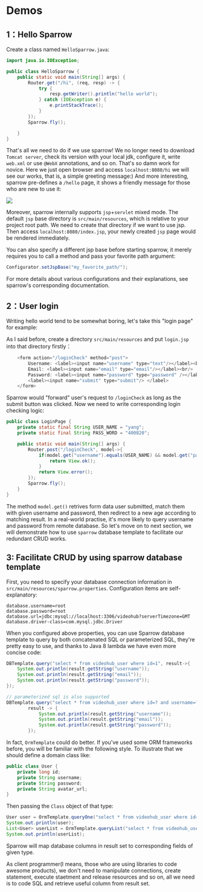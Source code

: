 # Demos
## 1：Hello Sparrow

Create a class named `HelloSparrow.java`:
```java
import java.io.IOException;

public class HelloSparrow {
    public static void main(String[] args) {
        Router.get("/hi", (req, resp) -> {
            try {
                resp.getWriter().println("hello world");
            } catch (IOException e) {
                e.printStackTrace();
            }
        });
        Sparrow.fly();

    }
}
```
That's all we need to do if we use sparrow! We no longer need to download `Tomcat server`, check its version with your local jdk, configure it, write `web.xml` or use `@WebX` annotations, and so on.
That's so damn work for novice. Here we just open browser and access `localhost:8080/hi` we will see our works, that is, a simple greeting message:)
And more interesting, sparrow pre-defines a `/hello` page, it shows a friendly message for those who are new to use it:

![](hello.png)

Moreover, sparrow internally supports `jsp`+`servlet` mixed mode.
The default `jsp` base directory is `src/main/resources`, which is relative to your project root path.
We need to create that directory if we want to use jsp. Then access `localhost:8080/index.jsp`, your newly created `jsp` page would be rendered immediately.

You can also specify a different jsp base before starting sparrow, it merely requires you to call a method and pass your favorite path argument:
```java
Configurator.setJspBase("my_favorite_path/");
```
For more details about various configurations and their explanations, see sparrow's corresponding documentation.

## 2：User login
Writing hello world tend to be somewhat boring, let's take this "login page" for example:

As I said before, create a directory `src/main/resources` and put `login.jsp` into that directory firstly：
```java
    <form action="/loginCheck" method="post">
        Username: <label><input name="username" type="text"/></label><br/>
        Email: <label><input name="email" type="email"/></label><br/>
        Password: <label><input name="password" type="password" /></label><br/>
        <label><input name="submit" type="submit"/> </label>
    </form>
```
Sparrow would "forward" user's request to `/loginCheck` as long as the submit button was clicked.
Now we need to write corresponding login checking logic:

```java
public class LoginPage {
    private static final String USER_NAME = "yang";
    private static final String PASS_WORD = "400820";

    public static void main(String[] args) {
        Router.post("/loginCheck", model->{
            if(model.get("username").equals(USER_NAME) && model.get("password").equals(PASS_WORD)){
                return View.ok();
            }
            return View.error();
        });
        Sparrow.fly();
    }
}
```
The method `model.get()` retrives form data user submitted, match them with given username and password,
then redirect to a new age according to matching result. In a real-world practise, it's more likely to query
username and password from remote database. So let's move on to next section, we will demonstrate how to use `sparrow`
database template to facilitate our redundant CRUD works.

## 3: Facilitate CRUD by using sparrow database template
First, you need to specify your database connection information in `src/main/resources/sparrow.properties`.
Configuration items are self-explanatory:
```properties
database.username=root
database.password=root
database.url=jdbc:mysql://localhost:3306/videohub?serverTimezone=GMT
database.driver-class=com.mysql.jdbc.Driver
```
When you configured above properties, you can use Sparrow database template to query
by both concatenated SQL or parameterized SQL, they're pretty easy to use,
and thanks to Java 8 lambda we have even more concise code:
```java
DBTemplate.query("select * from videohub_user where id=1", result->{
    System.out.println(result.getString("username"));
    System.out.println(result.getString("email"));
    System.out.println(result.getString("password"));
});

// parameterized sql is also supported
DBTemplate.query("select * from videohub_user where id=? and username=? and password=?", new Object[]{1, "yang", "123"},
        result -> {
            System.out.println(result.getString("username"));
            System.out.println(result.getString("email"));
            System.out.println(result.getString("password"));
        });
```
In fact, `OrmTemplate` could do better. If you've used some ORM frameworks before, you will be familiar with the following style.
To illustrate that we should define a domain class like:
```java
public class User {
    private long id;
    private String username;
    private String password;
    private String avatar_url;
}
```
Then passing the `Class` object of that type:
```java
User user = OrmTemplate.queryOne("select * from videohub_user where id=1", User.class);
System.out.println(user);
List<User> userList = OrmTemplate.queryList("select * from videohub_user", User.class);
System.out.println(userList);
```
Sparrow will map database columns in result set to corresponding fields of given type.

As client programmer(I means, those who are using libraries to code awesome products), we don't need to
manipulate connections, create statement, execute staetment and release resources and so on,
all we need is to code SQL and retrieve useful column from result set.